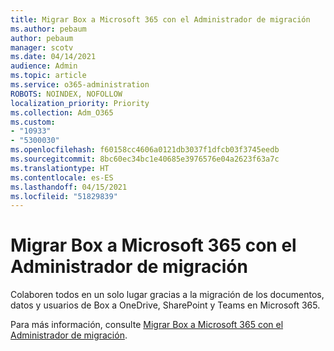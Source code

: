 ```yaml
---
title: Migrar Box a Microsoft 365 con el Administrador de migración
ms.author: pebaum
author: pebaum
manager: scotv
ms.date: 04/14/2021
audience: Admin
ms.topic: article
ms.service: o365-administration
ROBOTS: NOINDEX, NOFOLLOW
localization_priority: Priority
ms.collection: Adm_O365
ms.custom:
- "10933"
- "5300030"
ms.openlocfilehash: f60158cc4606a0121db3037f1dfcb03f3745eedb
ms.sourcegitcommit: 8bc60ec34bc1e40685e3976576e04a2623f63a7c
ms.translationtype: HT
ms.contentlocale: es-ES
ms.lasthandoff: 04/15/2021
ms.locfileid: "51829839"
---
```

# <a name="migrate-box-to-microsoft-365-with-migration-manager"></a>Migrar Box a Microsoft 365 con el Administrador de migración

Colaboren todos en un solo lugar gracias a la migración de los documentos, datos y usuarios de Box a OneDrive, SharePoint y Teams en Microsoft 365.

Para más información, consulte [Migrar Box a Microsoft 365 con el Administrador de migración](https://docs.microsoft.com/sharepointmigration/mm-box-overview).